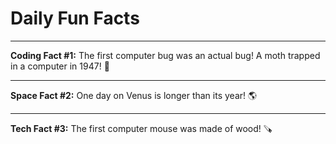 # Daily Fun Facts

---

**Coding Fact #1:** The first computer bug was an actual bug! A moth trapped in a computer in 1947! 🐛

---

**Space Fact #2:** One day on Venus is longer than its year! 🌎

---

**Tech Fact #3:** The first computer mouse was made of wood! 🪚
